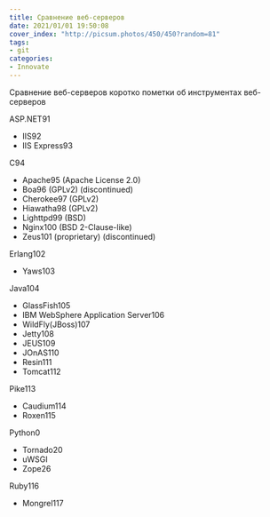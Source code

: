 ```yaml
---
title: Сравнение веб-серверов
date: 2021/01/01 19:50:08
cover_index: "http://picsum.photos/450/450?random=81"
tags:
- git
categories:
- Innovate
---
```


Сравнение веб-серверов коротко пометки об инструментах веб-серверов

<!-- more -->


ASP.NET91

* IIS92
* IIS Express93

C94

* Apache95 (Apache License 2.0)
* Boa96 (GPLv2) (discontinued)
* Cherokee97 (GPLv2)
* Hiawatha98 (GPLv2)
* Lighttpd99 (BSD)
* Nginx100 (BSD 2-Clause-like)
* Zeus101 (proprietary) (discontinued)

Erlang102

* Yaws103

Java104

* GlassFish105
* IBM WebSphere Application Server106
* WildFly(JBoss)107
* Jetty108
* JEUS109
* JOnAS110
* Resin111
* Tomcat112

Pike113

* Caudium114
* Roxen115

Python0

* Tornado20
* uWSGI
* Zope26

Ruby116

* Mongrel117
